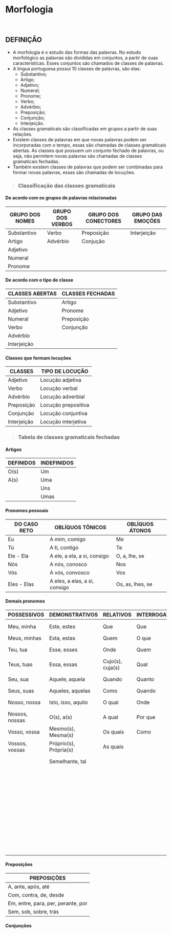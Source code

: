 # Morfologia

<br>

## DEFINIÇÃO
* A morfologia é o estudo das formas das palavras. No estudo morfológico as palavras são divididas em conjuntos, a partir de suas características. Esses conjuntos são chamados de classes de palavras.
* A lingua portuguesa possui 10 classes de palavras, são elas:
  - Substantivo;
  - Artigo;
  - Adjetivo;
  - Numeral;
  - Pronome;
  - Verbo;
  - Advérbio;
  - Preposição;
  - Conjunção;
  - Interjeição.
* As classes gramaticais são classificadas em grupos a partir de suas relações.
* Existem classes de palavras em que novas palavras podem ser incorporadas com o tempo, essas são chamadas de classes gramaticais abertas. As classes que possuem um conjunto fechado de palavras, ou seja, não permitem novas palavras são chamadas de classes gramaticais fechadas.
* Também existem classes de palavras que podem ser combinadas para formar novas palavras, essas são chamadas de locuções.

> ### Classificação das classes gramaticais

#### De acordo com os grupos de palavras relacionadas

| GRUPO DOS NOMES | GRUPO DOS VERBOS | GRUPO DOS CONECTORES | GRUPO DAS EMOÇÕES |
| --------------- | ---------------- | -------------------- | ----------------- |
| Substantivo     | Verbo            | Preposição           | Interjeição       |
| Artigo          | Advérbio         | Conjução             |                   |
| Adjetivo        |                  |                      |                   |
| Numeral         |                  |                      |                   |
| Pronome         |                  |                      |                   |

#### De acordo com o tipo de classe

| CLASSES ABERTAS | CLASSES FECHADAS |
| --------------- | ---------------- | 
| Substantivo     | Artigo           |           
| Adjetivo        | Pronome          |             
| Numeral         | Preposição       |                    
| Verbo           | Conjunção        |                    
| Advérbio        |                  | 
| Interjeição     |                  |

#### Classes que formam locuções

| CLASSES     | TIPO DE LOCUÇÃO     |
| ----------- | ------------------- |         
| Adjetivo    | Locução adjetiva    |                                
| Verbo       | Locução verbal      |                    
| Advérbio    | Locução adverbial   | 
| Preposição  | Locução prepositiva |
| Conjunção   | Locução conjuntiva  |
| Interjeição | Locução interjetiva |

> ### Tabela de classes gramaticais fechadas

#### Artigos

| DEFINIDOS | INDEFINIDOS |
| --------- | ----------- |         
| O(s)      | Um          |                                
| A(s)      | Uma         |                    
|           | Uns         | 
|           | Umas        |

#### Pronomes pessoais

| DO CASO RETO          | OBLÍQUOS TÔNICOS              | OBLÍQUOS ÁTONOS          |
| --------------------- | ----------------------------- | ------------------------ | 
| Eu                    | A mim, comigo                 | Me                       |
| Tú                    | A ti, contigo                 | Te                       |
| Ele - Ela             | A ele, a ela, a si, consigo   | O, a, lhe, se            |
| Nós                   | A nós, conosco                | Nos                      |
| Vós                   | A vós, convosco               | Vos                      |
| Eles - Elas           | A eles, a elas, a si, consigo | Os, as, lhes, se         |

#### Demais pronomes

| POSSESSIVOS    | DEMONSTRATIVOS         | RELATIVOS        | INTERROGATIVOS | INDEFINIDOS           |
| -------------- | ---------------------- | ---------------- | -------------- | --------------------- |
| Meu, minha     | Este, estes            | Que              | Que            | Algum(s), alguma(s)   | 
| Meus, minhas   | Esta, estas            | Quem             | O que          | Alguém                |
| Teu, tua       | Esse, esses            | Onde             | Quem           | Nenhum(s), nunhuma(s) |
| Teus, tuas     | Essa, essas            | Cujo(s), cuja(s) | Qual           | Ninguém               |
| Seu, sua       | Aquele, aquela         | Quando           | Quanto         | Todo(s), toda(s)      |        
| Seus, suas     | Aqueles, aquelas       | Como             | Quando         | Tudo                  |
| Nosso, nossa   | Isto, isso, aquilo     | O qual           | Onde           | Outro(s), outra(s)    |
| Nossos, nossas | O(s), a(s)             | A qual           | Por que        | Outrem                |
| Vosso, vossa   | Mesmo(s), Mesma(s)     | Os quais         | Como           | Muito(s), muita(s)    |
| Vossos, vossas | Próprio(s), Própria(s) | As quais         |                | Pouco(s), pouca(s)    |
|                | Semelhante, tal        |                  |                | Certo(s), certa(s)    |
|                |                        |                  |                | Vário(s), vária(s)    |
|                |                        |                  |                | Tanto(s), tanta(s)    |
|                |                        |                  |                | Quanto(s), quanta(s)  |
|                |                        |                  |                | Qualquer              |
|                |                        |                  |                | Quaisquer             |
|                |                        |                  |                | Nada                  |
|                |                        |                  |                | Cada                  |
|                |                        |                  |                | Algo                  |




#### Preposições

| PREPOSIÇÕES                        |
| ---------------------------------- |     
| A, ante, após, até                 |
| Com, contra, de, desde             |
| Em, entre, para, per, perante, por |
| Sem, sob, sobre, trás              |

#### Conjunções
